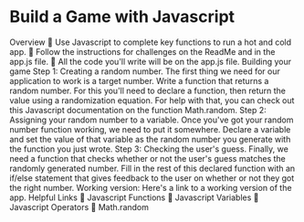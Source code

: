 # Build a Game with Javascript
Overview
	Use Javascript to complete key functions to run a hot and cold app.
	Follow the instructions for challenges on the ReadMe and in the app.js file.
	All the code you'll write will be on the app.js file.
Building your game
Step 1: Creating a random number. The first thing we need for our application to work is a target number. Write a function that returns a random number. For this you'll need to declare a function, then return the value using a randomization equation. For help with that, you can check out this Javascript documentation on the function Math.random.
Step 2: Assigning your random number to a variable. Once you've got your random number function working, we need to put it somewhere. Declare a variable and set the value of that variable as the random number you generate with the function you just wrote.
Step 3: Checking the user's guess. Finally, we need a function that checks whether or not the user's guess matches the randomly generated number. Fill in the rest of this declared function with an if/else statement that gives feedback to the user on whether or not they got the right number.
Working version: Here's a link to a working version of the app.
Helpful Links
	Javascript Functions
	Javascript Variables
	Javascript Operators
	Math.random

